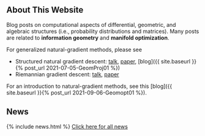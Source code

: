 ## About This Website

Blog posts on computational aspects of differential, geometric, and algebraic structures (i.e., probability distributions and matrices). Many posts are related to **information geometry** and **manifold optimization**.

For generalized natural-gradient methods, please see 
* Structured natural gradient descent: [talk](https://www.youtube.com/watch?v=vEY1ZxDJX8o&t=11s), [paper](https://arxiv.org/abs/2102.07405), [blog]({{ site.baseurl }}{% post_url 2021-07-05-GeomProj01 %})
* Riemannian gradient descent: [talk](https://www.youtube.com/watch?v=nu1hT-LExFg), [paper](https://arxiv.org/abs/2002.10060)


For an introduction to natural-gradient methods, see this [blog]({{ site.baseurl }}{% post_url 2021-09-06-Geomopt01 %}).

## News

{% include news.html %}
[Click here for all news](/news/)
